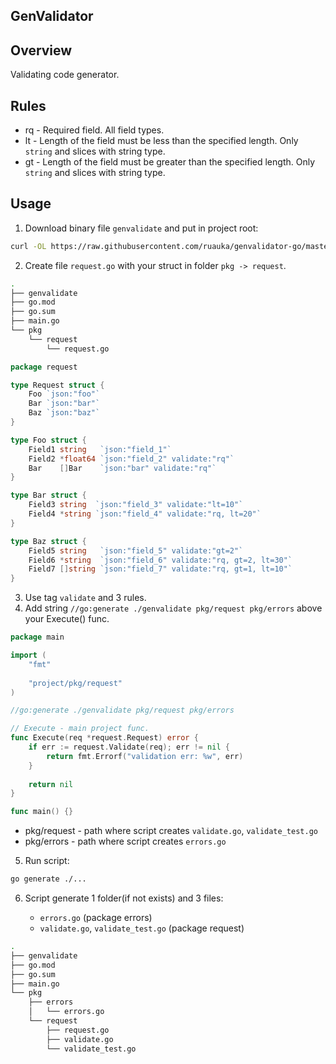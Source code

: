 ## GenValidator

## Overview

Validating code generator.

## Rules

- rq - Required field. All field types.
- lt - Length of the field must be less than the specified length. Only `string` and slices with string type.
- gt - Length of the field must be greater than the specified length. Only `string` and slices with string type.

## Usage

1. Download binary file `genvalidate` and put in project root:
```bash
curl -OL https://raw.githubusercontent.com/ruauka/genvalidator-go/master/genvalidate && chmod +x genvalidate
```
2. Create file `request.go` with your struct in folder `pkg -> request`. 

```bash
.
├── genvalidate
├── go.mod
├── go.sum
├── main.go
└── pkg
    └── request
        └── request.go
```

```go
package request

type Request struct {
    Foo `json:"foo"`
    Bar `json:"bar"`
    Baz `json:"baz"`
}

type Foo struct {
    Field1 string   `json:"field_1"`
    Field2 *float64 `json:"field_2" validate:"rq"`
    Bar    []Bar    `json:"bar" validate:"rq"`
}

type Bar struct {
    Field3 string  `json:"field_3" validate:"lt=10"`
    Field4 *string `json:"field_4" validate:"rq, lt=20"`
}

type Baz struct {
    Field5 string   `json:"field_5" validate:"gt=2"`
    Field6 *string  `json:"field_6" validate:"rq, gt=2, lt=30"`
    Field7 []string `json:"field_7" validate:"rq, gt=1, lt=10"`
}
```

3. Use tag `validate` and 3 rules.
4. Add string `//go:generate ./genvalidate pkg/request pkg/errors` above your Execute() func.

```go
package main

import (
    "fmt"
    
    "project/pkg/request"
)

//go:generate ./genvalidate pkg/request pkg/errors

// Execute - main project func.
func Execute(req *request.Request) error {
    if err := request.Validate(req); err != nil {
        return fmt.Errorf("validation err: %w", err)
    }
    
    return nil
}

func main() {}

```

- pkg/request - path where script creates `validate.go`, `validate_test.go`
- pkg/errors - path where script creates `errors.go`

5. Run script:

```bash
go generate ./...
```

6. Script generate 1 folder(if not exists) and 3 files:
    
    - `errors.go` (package errors)
    - `validate.go`, `validate_test.go` (package request)

```bash
.
├── genvalidate
├── go.mod
├── go.sum
├── main.go
└── pkg
    ├── errors
    │   └── errors.go
    └── request
        ├── request.go
        ├── validate.go
        └── validate_test.go
```